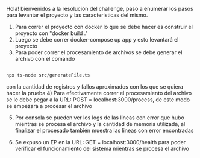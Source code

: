
Hola! bienvenidos a la resolución del challenge, paso a enumerar los pasos para levantar el proyecto y las caracteristicas del mismo.
1) Para correr el proyecto con docker lo que se debe hacer es construir el proyecto con "docker build ."
2) Luego se debe correr docker-compose up app y esto levantará el proyecto
3) Para poder correr el procesamiento de archivos se debe generar el archivo con el comando 
```bash

npx ts-node src/generateFile.ts

```
con la cantidad de registros y fallos aproximados con los que se quiera hacer la prueba
4) Para efectivamente correr el procesamiento del archivo se le debe pegar a la URL: POST = localhost:3000/process, de este modo se empezará a procesar el archivo

5) Por consola se pueden ver los logs de las lineas con error que hubo mientras se procesa el archivo y la cantidad de memoria utilizada, al finalizar el procesado también muestra las lineas con error encontradas

6) Se expuso un EP en la URL: GET = localhost:3000/health para poder verificar el funcionamiento del sistema mientras se procesa el archivo
